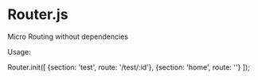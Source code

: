 Router.js
=========

Micro Routing without dependencies

Usage:

Router.init([
  {section: 'test', route: '/test/:id'},
  {section: 'home', route: ''}
]);
